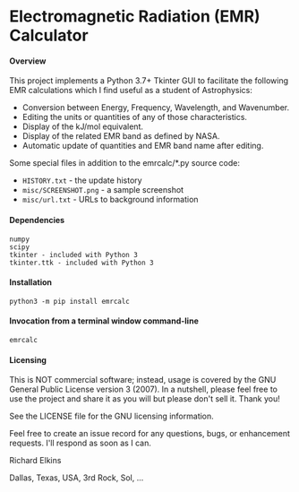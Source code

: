 Electromagnetic Radiation (EMR) Calculator
==========================================

#### Overview

This project implements a Python 3.7+ Tkinter GUI to facilitate the following EMR calculations which I find useful as a student of Astrophysics:
- Conversion between Energy, Frequency, Wavelength, and Wavenumber.
- Editing the units or quantities of any of those characteristics.
- Display of the kJ/mol equivalent.
- Display of the related EMR band as defined by NASA.
- Automatic update of quantities and EMR band name after editing.

Some special files in addition to the emrcalc/*.py source code:
- ```HISTORY.txt``` - the update history
- ```misc/SCREENSHOT.png``` - a sample screenshot
- ```misc/url.txt``` - URLs to background information

#### Dependencies

```
numpy
scipy
tkinter - included with Python 3
tkinter.ttk - included with Python 3
```

#### Installation

```
python3 -m pip install emrcalc
```

#### Invocation from a terminal window command-line

```
emrcalc
```

#### Licensing

This is NOT commercial software; instead, usage is covered by the GNU General Public License version 3 (2007). In a nutshell, please feel free to use the project and share it as you will but please don't sell it. Thank you!

See the LICENSE file for the GNU licensing information.

Feel free to create an issue record for any questions, bugs, or enhancement requests. I'll respond as soon as I can.

Richard Elkins

Dallas, Texas, USA, 3rd Rock, Sol, ...
